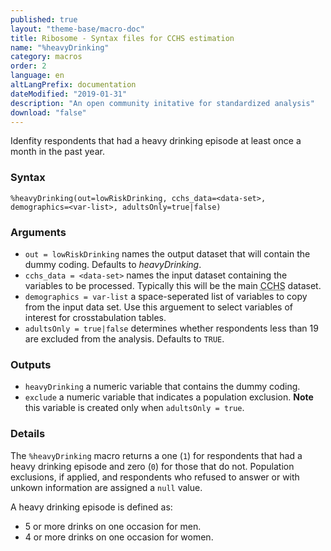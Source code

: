 ```yaml
---
published: true
layout: "theme-base/macro-doc"
title: Ribosome - Syntax files for CCHS estimation
name: "%heavyDrinking"
category: macros
order: 2
language: en
altLangPrefix: documentation
dateModified: "2019-01-31"
description: "An open community initative for standardized analysis"
download: "false"
---
```


Idenfity respondents that had a heavy drinking episode at least once a month in the past year.

### Syntax
```
%heavyDrinking(out=lowRiskDrinking, cchs_data=<data-set>, demographics=<var-list>, adultsOnly=true|false)
```

### Arguments
+ `out = lowRiskDrinking` names the output dataset that will contain the dummy coding. Defaults to *heavyDrinking*.
+ `cchs_data = <data-set>` names the input dataset containing the variables to be processed. Typically this will be the main <abbr title="Canadian Community Health Survey">CCHS</abbr> dataset.
+ `demographics = var-list` a space-seperated list of variables to copy from the input data set. Use this arguement to select variables of interest for crosstabulation tables.
+ `adultsOnly = true|false` determines whether respondents less than 19 are excluded from the analysis. Defaults to `TRUE`.

### Outputs
+ `heavyDrinking` a numeric variable that contains the dummy coding.
+ `exclude` a numeric variable that indicates a population exclusion. **Note** this variable is created only when `adultsOnly = true`.

### Details
The `%heavyDrinking` macro returns a one (`1`) for respondents that had a heavy drinking episode and zero (`0`) for those that do not. Population exclusions, if applied, and respondents who refused to answer or with unkown information are assigned a `null` value.

A heavy drinking episode is defined as:
+ 5 or more drinks on one occasion for men.
+ 4 or more drinks on one occasion for women.
